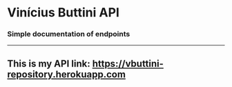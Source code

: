 # Vinícius Buttini API

### Simple documentation of endpoints

------------------------------------------------
This is my API link:
https://vbuttini-repository.herokuapp.com
------------------------------------------------


